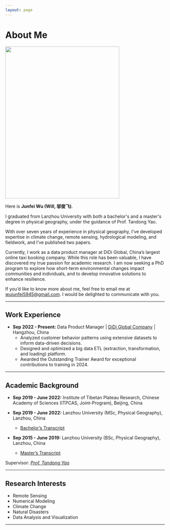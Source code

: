 ```yaml
---
layout: page
---
```



# About Me

<img src="https://junfeiwu.github.io/junfei02.jpg" class="floatpic" width="360" height="480">

Here is **Junfei Wu (Will, 邬俊飞)**. 

I graduated from Lanzhou University with both a bachelor's and a master's degree in physical geography, under the guidance of Prof. Tandong Yao. 

With over seven years of experience in physical geography, I've developed expertise in climate change, remote sensing, hydrological modeling, and fieldwork, and I’ve published two papers. 

Currently, I work as a data product manager at DiDi Global, China’s largest online taxi booking company. While this role has been valuable, I have discovered my true passion for academic research. I am now seeking a PhD program to explore how short-term environmental changes impact communities and individuals, and to develop innovative solutions to enhance resilience.

If you’d like to know more about me, feel free to email me at wujunfei5945@gmail.com.  I would be delighted to communicate with you.

---

## Work Experience

- **Sep 2022 - Present:** Data Product Manager | [DiDi Global Company](https://www.didiglobal.com/about-didi/about-us) |
  Hangzhou, China
  - Analyzed customer behavior patterns using extensive datasets to inform data-driven decisions.
  - Designed and optimized a big data ETL (extraction, transformation, and loading) platform. 
  - Awarded the Outstanding Trainer Award for exceptional contributions to training in 2024.

---

## Academic Background

- **Sep 2019 - June 2022:** Institute of Tibetan Plateau Research, Chinese Academy of Sciences (ITPCAS, Joint-Program), Beijing, China
- **Sep 2019 - June 2022:** Lanzhou University (MSc, Physical Geography), Lanzhou, China
  - [Bachelor’s Transcript](https://junfeiwu.github.io/file/Transcript_Undergraduate.pdf)
  
- **Sep 2015 - June 2019:** Lanzhou University (BSc, Physical Geography), Lanzhou, China
  - [Master’s Transcript](https://junfeiwu.github.io/file/Transcript_Master.pdf)

Supervisor: *[Prof. Tandong Yao](http://tdyao.itpcas.ac.cn/)*

---

## Research Interests

- Remote Sensing
- Numerical Modeling
- Climate Change
- Natural Disasters
- Data Analysis and Visualization

---


